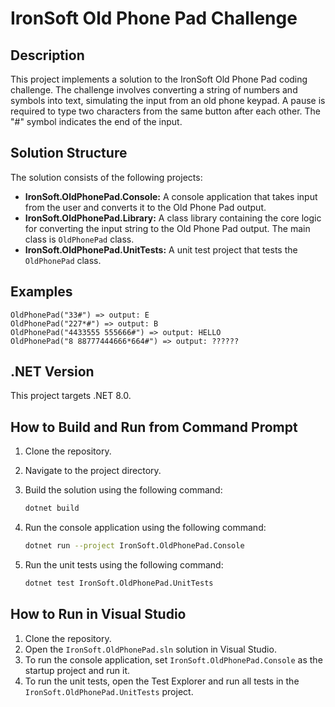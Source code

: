 # IronSoft Old Phone Pad Challenge

## Description

This project implements a solution to the IronSoft Old Phone Pad coding challenge. The challenge involves converting a string of numbers and symbols into text, simulating the input from an old phone keypad. A pause is required to type two characters from the same button after each other. The "#" symbol indicates the end of the input.

## Solution Structure

The solution consists of the following projects:

- **IronSoft.OldPhonePad.Console:** A console application that takes input from the user and converts it to the Old Phone Pad output.
- **IronSoft.OldPhonePad.Library:** A class library containing the core logic for converting the input string to the Old Phone Pad output. The main class is `OldPhonePad` class.
- **IronSoft.OldPhonePad.UnitTests:** A unit test project that tests the `OldPhonePad` class.

## Examples
```
OldPhonePad("33#") => output: E
OldPhonePad("227*#") => output: B
OldPhonePad("4433555 555666#") => output: HELLO
OldPhonePad("8 88777444666*664#") => output: ??????
```

## .NET Version

This project targets .NET 8.0.

## How to Build and Run from Command Prompt

1.  Clone the repository.
2.  Navigate to the project directory.
3.  Build the solution using the following command:

    ```bash
    dotnet build
    ```

4.  Run the console application using the following command:

    ```bash
    dotnet run --project IronSoft.OldPhonePad.Console
    ```

5.  Run the unit tests using the following command:

    ```bash
    dotnet test IronSoft.OldPhonePad.UnitTests
    ```

## How to Run in Visual Studio

1.  Clone the repository.
2.  Open the `IronSoft.OldPhonePad.sln` solution in Visual Studio.
3.  To run the console application, set `IronSoft.OldPhonePad.Console` as the startup project and run it.
4.  To run the unit tests, open the Test Explorer and run all tests in the `IronSoft.OldPhonePad.UnitTests` project.
